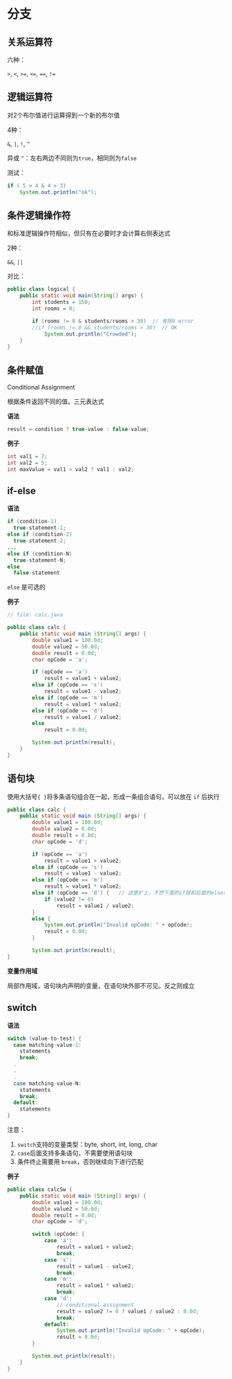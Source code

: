 # 分支

## 关系运算符

六种：

`>`, `<`, `>=`, `<=`, `==`, `!=`

## 逻辑运算符

对2个布尔值进行运算得到一个新的布尔值

4种：

`&`, `|`, `!`, `^`

异或 `^`：左右两边不同则为`true`，相同则为`false`

测试：

```java
if ( 5 > 4 & 4 > 3)
    System.out.println("ok");
```

## 条件逻辑操作符

和标准逻辑操作符相似，但只有在必要时才会计算右侧表达式

2种：

`&&`, `||`


对比：

```java
public class logical {
    public static void main(String[] args) {
        int students = 150;
        int rooms = 0;

        if (rooms != 0 & students/rooms > 30)  // 有除0 error
        //if (rooms != 0 && students/rooms > 30)  // OK
            System.out.println("Crowded");
    }
}
```

## 条件赋值

Conditional Assignment

根据条件返回不同的值。三元表达式

**语法**

```java
result = condition ? true-value : false-value;
```

**例子**

```java
int val1 = 7;
int val2 = 5;
int maxValue = val1 > val2 ? val1 : val2;
```

## if-else

**语法**

```java
if (condition-1)
  true-statement-1;
else if (condition-2)
  true-statement-2;
...
else if (condition-N)
  true-statement-N;
else
  false-statement
```

`else` 是可选的

**例子**

```java
// file: calc.java

public class calc {
    public static void main (String[] args) {
        double value1 = 100.0d;
        double value2 = 50.0d;
        double result = 0.0d;
        char opCode = 'a';

        if (opCode == 'a')
            result = value1 + value2;
        else if (opCode == 's')
            result = value1 - value2;
        else if (opCode == 'm')
            result = value1 * value2;
        else if (opCode == 'd')
            result = value1 / value2;
        else
            result = 0.0d;

        System.out.println(result);
    }
}
```

## 语句块

使用大括号`{ }`将多条语句组合在一起，形成一条组合语句，可以放在 `if` 后执行

```java
public class calc {
    public static void main (String[] args) {
        double value1 = 100.0d;
        double value2 = 0.0d;
        double result = 0.0d;
        char opCode = 'd';

        if (opCode == 'a')
            result = value1 + value2;
        else if (opCode == 's')
            result = value1 - value2;
        else if (opCode == 'm')
            result = value1 * value2;
        else if (opCode == 'd') {   // 这里扩上，不然下面的if就和后面的else匹配了
            if (value2 != 0)
                result = value1 / value2;
        }
        else {
            System.out.println("Invalid opCode: " + opCode);
            result = 0.0d;
        }

        System.out.println(result);
}
```

**变量作用域**

局部作用域，语句块内声明的变量，在语句块外部不可见。反之则成立


## switch

**语法**

```java
switch (value-to-test) {
  case matching-value-1:
    statements
    break;
  .
  .
  .
  case matching-value-N:
    statements
    break;
  default:
    statements
}
```

注意：

1. `switch`支持的变量类型：byte, short, int, long, char
2. `case`后面支持多条语句，不需要使用语句块
3. 条件终止需要用 `break`，否则继续向下进行匹配


**例子**

```java
public class calcSw {
    public static void main (String[] args) {
        double value1 = 100.0d;
        double value2 = 50.0d;
        double result = 0.0d;
        char opCode = 'd';

        switch (opCode) {
            case 'a':
                result = value1 + value2;
                break;
            case 's':
                result = value1 - value2;
                break;
            case 'm':
                result = value1 * value2;
                break;
            case 'd':
                // conditional assignment
                result = value2 != 0 ? value1 / value2 : 0.0d;
                break;
            default:
                System.out.println("Invalid opCode: " + opCode);
                result = 0.0d;
        }

        System.out.println(result);
    }
}
```
